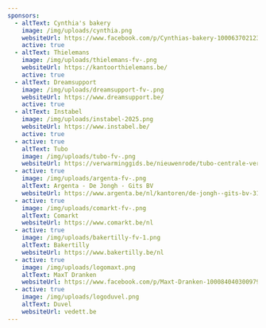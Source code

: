 ```yaml
---
sponsors:
  - altText: Cynthia's bakery
    image: /img/uploads/cynthia.png
    websiteUrl: https://www.facebook.com/p/Cynthias-bakery-100063702123669/
    active: true
  - altText: Thielemans
    image: /img/uploads/thielemans-fv-.png
    websiteUrl: https://kantoorthielemans.be/
    active: true
  - altText: Dreamsupport
    image: /img/uploads/dreamsupport-fv-.png
    websiteUrl: https://www.dreamsupport.be/
    active: true
  - altText: Instabel
    image: /img/uploads/instabel-2025.png
    websiteUrl: https://www.instabel.be/
    active: true
  - active: true
    altText: Tubo
    image: /img/uploads/tubo-fv-.png
    websiteUrl: https://verwarminggids.be/nieuwenrode/tubo-centrale-verwarming-en/
  - active: true
    image: /img/uploads/argenta-fv-.png
    altText: Argenta - De Jongh - Gits BV
    websiteUrl: https://www.argenta.be/nl/kantoren/de-jongh--gits-bv-3136.html
  - active: true
    image: /img/uploads/comarkt-fv-.png
    altText: Comarkt
    websiteUrl: https://www.comarkt.be/nl
  - active: true
    image: /img/uploads/bakertilly-fv-1.png
    altText: Bakertilly
    websiteUrl: https://www.bakertilly.be/nl
  - active: true
    image: /img/uploads/logomaxt.png
    altText: MaxT Dranken
    websiteUrl: https://www.facebook.com/p/Maxt-Dranken-100084040300979/?locale=nl_NL
  - active: true
    image: /img/uploads/logoduvel.png
    altText: Duvel
    websiteUrl: vedett.be
---
```

